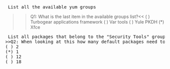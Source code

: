 <pre> List all the available yum groups </pre>
>>Q1: What is the last item in the available groups list?<<
( ) Turbogear applications framework
( ) Var tools
( ) Yule PKDH
(*) Xfce

<pre> List all packages that belong to the "Security Tools" group. 
>>Q2: When looking at this how many default packages need to be installed <<
( ) 2
(*) 1
( ) 12
( ) 18





